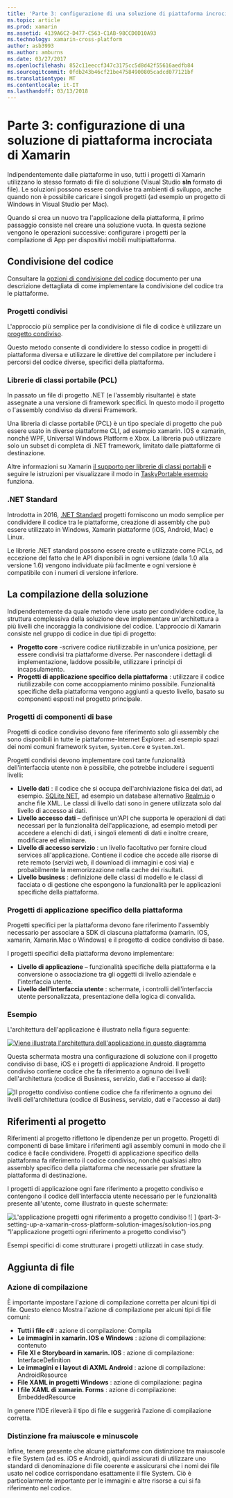```yaml
---
title: 'Parte 3: configurazione di una soluzione di piattaforma incrociata di Xamarin'
ms.topic: article
ms.prod: xamarin
ms.assetid: 4139A6C2-D477-C563-C1AB-98CCD0D10A93
ms.technology: xamarin-cross-platform
author: asb3993
ms.author: amburns
ms.date: 03/27/2017
ms.openlocfilehash: 852c11eeccf347c3175cc5d8d42f55616aedfb84
ms.sourcegitcommit: 0fdb243b46cf21be47584900805cadcd077121bf
ms.translationtype: MT
ms.contentlocale: it-IT
ms.lasthandoff: 03/13/2018
---
```

# <a name="part-3---setting-up-a-xamarin-cross-platform-solution"></a>Parte 3: configurazione di una soluzione di piattaforma incrociata di Xamarin

Indipendentemente dalle piattaforme in uso, tutti i progetti di Xamarin utilizzano lo stesso formato di file di soluzione (Visual Studio **sln** formato di file). Le soluzioni possono essere condivise tra ambienti di sviluppo, anche quando non è possibile caricare i singoli progetti (ad esempio un progetto di Windows in Visual Studio per Mac).



Quando si crea un nuovo tra l'applicazione della piattaforma, il primo passaggio consiste nel creare una soluzione vuota. In questa sezione vengono le operazioni successive: configurare i progetti per la compilazione di App per dispositivi mobili multipiattaforma.

 <a name="Sharing_Code" />


## <a name="sharing-code"></a>Condivisione del codice

Consultare la [opzioni di condivisione del codice](~/cross-platform/app-fundamentals/code-sharing.md) documento per una descrizione dettagliata di come implementare la condivisione del codice tra le piattaforme.

 <a name="Shared_Asset_Projects" />


### <a name="shared-projects"></a>Progetti condivisi

L'approccio più semplice per la condivisione di file di codice è utilizzare un [progetto condiviso](~/cross-platform/app-fundamentals/shared-projects.md).

Questo metodo consente di condividere lo stesso codice in progetti di piattaforma diversa e utilizzare le direttive del compilatore per includere i percorsi del codice diverse, specifici della piattaforma.

 <a name="Portable_Class_Libraries" />


### <a name="portable-class-libraries-pcl"></a>Librerie di classi portabile (PCL)

In passato un file di progetto .NET (e l'assembly risultante) è state assegnate a una versione di framework specifici. In questo modo il progetto o l'assembly condiviso da diversi Framework.

Una libreria di classe portabile (PCL) è un tipo speciale di progetto che può essere usato in diverse piattaforme CLI, ad esempio xamarin. IOS e xamarin, nonché WPF, Universal Windows Platform e Xbox. La libreria può utilizzare solo un subset di completa di .NET framework, limitato dalle piattaforme di destinazione.

Altre informazioni su Xamarin [il supporto per librerie di classi portabili](~/cross-platform/app-fundamentals/pcl.md) e seguire le istruzioni per visualizzare il modo in [TaskyPortable esempio](https://github.com/xamarin/mobile-samples/tree/master/TaskyPortable) funziona.


### <a name="net-standard"></a>.NET Standard

Introdotta in 2016, [.NET Standard](~/cross-platform/app-fundamentals/net-standard.md) progetti forniscono un modo semplice per condividere il codice tra le piattaforme, creazione di assembly che può essere utilizzato in Windows, Xamarin piattaforme (iOS, Android, Mac) e Linux.

Le librerie .NET standard possono essere create e utilizzate come PCLs, ad eccezione del fatto che le API disponibili in ogni versione (dalla 1.0 alla versione 1.6) vengono individuate più facilmente e ogni versione è compatibile con i numeri di versione inferiore.



 <a name="Populating_the_Solution" />


## <a name="populating-the-solution"></a>La compilazione della soluzione

Indipendentemente da quale metodo viene usato per condividere codice, la struttura complessiva della soluzione deve implementare un'architettura a più livelli che incoraggia la condivisione del codice.
L'approccio di Xamarin consiste nel gruppo di codice in due tipi di progetto:

-   **Progetto core** -scrivere codice riutilizzabile in un'unica posizione, per essere condivisi tra piattaforme diverse. Per nascondere i dettagli di implementazione, laddove possibile, utilizzare i principi di incapsulamento.
-   **Progetti di applicazione specifico della piattaforma** : utilizzare il codice riutilizzabile con come accoppiamento minimo possibile. Funzionalità specifiche della piattaforma vengono aggiunti a questo livello, basato su componenti esposti nel progetto principale.


 <a name="Core_Project" />


### <a name="core-project"></a>Progetti di componenti di base

Progetti di codice condiviso devono fare riferimento solo gli assembly che sono disponibili in tutte le piattaforme-Internet Explorer. ad esempio spazi dei nomi comuni framework `System`, `System.Core` e `System.Xml`.

Progetti condivisi devono implementare così tante funzionalità dell'interfaccia utente non è possibile, che potrebbe includere i seguenti livelli:

-   **Livello dati** : il codice che si occupa dell'archiviazione fisica dei dati, ad esempio.  [SQLite NET](https://github.com/praeclarum/sqlite-net), ad esempio un database alternativo [Realm.io](https://realm.io/products/realm-mobile-database/) o anche file XML. Le classi di livello dati sono in genere utilizzata solo dal livello di accesso ai dati.
-   **Livello accesso dati** – definisce un'API che supporta le operazioni di dati necessari per la funzionalità dell'applicazione, ad esempio metodi per accedere a elenchi di dati, i singoli elementi di dati e inoltre creare, modificare ed eliminare.
-   **Livello di accesso servizio** : un livello facoltativo per fornire cloud services all'applicazione. Contiene il codice che accede alle risorse di rete remoto (servizi web, il download di immagini e così via) e probabilmente la memorizzazione nella cache dei risultati.
-   **Livello business** : definizione delle classi di modello e le classi di facciata o di gestione che espongono la funzionalità per le applicazioni specifiche della piattaforma.


 <a name="Platform-Specific_Application_Projects" />


### <a name="platform-specific-application-projects"></a>Progetti di applicazione specifico della piattaforma

Progetti specifici per la piattaforma devono fare riferimento l'assembly necessario per associare a SDK di ciascuna piattaforma (xamarin. IOS, xamarin, Xamarin.Mac o Windows) e il progetto di codice condiviso di base.

I progetti specifici della piattaforma devono implementare:

-   **Livello di applicazione** – funzionalità specifiche della piattaforma e la conversione o associazione tra gli oggetti di livello aziendale e l'interfaccia utente.
-   **Livello dell'interfaccia utente** : schermate, i controlli dell'interfaccia utente personalizzata, presentazione della logica di convalida.


<a name="Example" />


### <a name="example"></a>Esempio

L'architettura dell'applicazione è illustrato nella figura seguente:

 [ ![](part-3-setting-up-a-xamarin-cross-platform-solution-images/conceptualarchitecture.png "Viene illustrata l'architettura dell'applicazione in questo diagramma")](part-3-setting-up-a-xamarin-cross-platform-solution-images/conceptualarchitecture.png#lightbox)

Questa schermata mostra una configurazione di soluzione con il progetto condiviso di base, iOS e i progetti di applicazione Android. Il progetto condiviso contiene codice che fa riferimento a ognuno dei livelli dell'architettura (codice di Business, servizio, dati e l'accesso ai dati):

 ![](part-3-setting-up-a-xamarin-cross-platform-solution-images/core-solution-example.png "Il progetto condiviso contiene codice che fa riferimento a ognuno dei livelli dell'architettura (codice di Business, servizio, dati e l'accesso ai dati)")


 <a name="Project_References" />


## <a name="project-references"></a>Riferimenti al progetto

Riferimenti al progetto riflettono le dipendenze per un progetto. Progetti di componenti di base limitare i riferimenti agli assembly comuni in modo che il codice è facile condividere.
Progetti di applicazione specifico della piattaforma fa riferimento il codice condiviso, nonché qualsiasi altro assembly specifico della piattaforma che necessarie per sfruttare la piattaforma di destinazione.

I progetti di applicazione ogni fare riferimento a progetto condiviso e contengono il codice dell'interfaccia utente necessario per le funzionalità presente all'utente, come illustrato in queste schermate:

![](part-3-setting-up-a-xamarin-cross-platform-solution-images/solution-android.png "L'applicazione progetti ogni riferimento a progetto condiviso") ![ ] (part-3-setting-up-a-xamarin-cross-platform-solution-images/solution-ios.png "l'applicazione progetti ogni riferimento a progetto condiviso")


Esempi specifici di come strutturare i progetti utilizzati in case study.

 <a name="Adding_Files" />


## <a name="adding-files"></a>Aggiunta di file

 <a name="Build_Action" />


### <a name="build-action"></a>Azione di compilazione

È importante impostare l'azione di compilazione corretta per alcuni tipi di file. Questo elenco Mostra l'azione di compilazione per alcuni tipi di file comuni:

-  **Tutti i file c#** : azione di compilazione: Compila
-   **Le immagini in xamarin. IOS e Windows** : azione di compilazione: contenuto
-   **File XI e Storyboard in xamarin. IOS** : azione di compilazione: InterfaceDefinition
-   **Le immagini e i layout di AXML Android** : azione di compilazione: AndroidResource
-  **File XAML in progetti Windows** : azione di compilazione: pagina
-  **I file XAML di xamarin. Forms** : azione di compilazione: EmbeddedResource


In genere l'IDE rileverà il tipo di file e suggerirà l'azione di compilazione corretta.

 <a name="Case_Sensitivity" />


### <a name="case-sensitivity"></a>Distinzione fra maiuscole e minuscole

Infine, tenere presente che alcune piattaforme con distinzione tra maiuscole e file System (ad es.
iOS e Android), quindi assicurati di utilizzare uno standard di denominazione di file coerente e assicurarsi che i nomi dei file usato nel codice corrispondano esattamente il file System. Ciò è particolarmente importante per le immagini e altre risorse a cui si fa riferimento nel codice.
